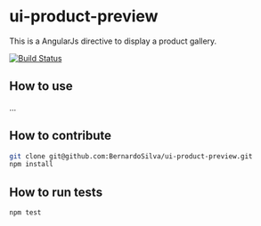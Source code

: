 ui-product-preview
=======================

This is a AngularJs directive to display a product gallery.

[![Build Status](https://travis-ci.org/BernardoSilva/ui-product-preview.svg?branch=master)](https://travis-ci.org/BernardoSilva/ui-product-preview)



## How to use
...

## How to contribute

```sh
git clone git@github.com:BernardoSilva/ui-product-preview.git
npm install
```

## How to run tests

```sh
npm test
```
